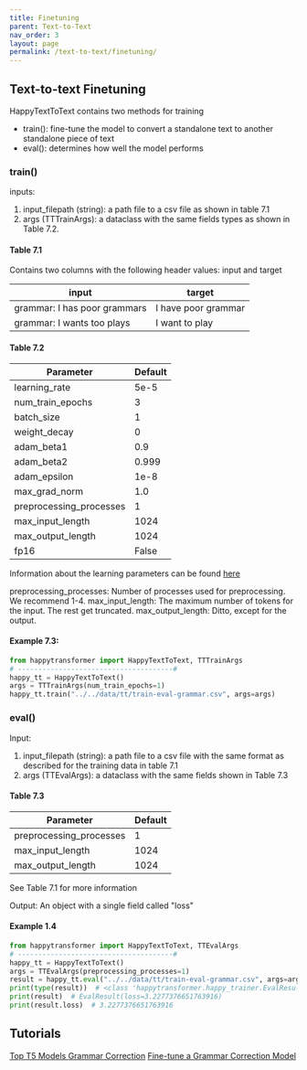 ```yaml
---
title: Finetuning
parent: Text-to-Text
nav_order: 3
layout: page
permalink: /text-to-text/finetuning/
---
```


## Text-to-text Finetuning

HappyTextToText contains two methods for training 
- train(): fine-tune the model to convert a standalone text to another standalone piece of text 
- eval(): determines how well the model performs 

### train()

inputs: 
1. input_filepath (string): a path file to a csv file as shown in table 7.1
2. args (TTTrainArgs): a dataclass with the same fields types as shown in Table 7.2. 


#### Table 7.1
Contains two columns with the following header values: input and target

| input                         |target               |
|-------------------------------|---------------------|
| grammar: I has poor grammars  | I have poor grammar |
| grammar: I wants too plays    | I want to play      |


#### Table 7.2

| Parameter                     |Default|
|-------------------------------|-------|
| learning_rate                 | 5e-5  |
| num_train_epochs              | 3     |
| batch_size                    | 1     |
| weight_decay                  | 0     |
| adam_beta1                    | 0.9   |
| adam_beta2                    | 0.999 |
| adam_epsilon                  | 1e-8  |
| max_grad_norm                 | 1.0   |
| preprocessing_processes       | 1     |
| max_input_length              | 1024  |
| max_output_length             | 1024  |
| fp16                          | False |


Information about the learning parameters can be found [here](/learning-parameters/)


preprocessing_processes: Number of processes used for preprocessing. We recommend 1-4. 
max_input_length: The maximum number of tokens for the input. The rest get truncated.
max_output_length: Ditto, except for the output. 


#### Example 7.3:
```python
from happytransformer import HappyTextToText, TTTrainArgs
# --------------------------------------#
happy_tt = HappyTextToText()
args = TTTrainArgs(num_train_epochs=1) 
happy_tt.train("../../data/tt/train-eval-grammar.csv", args=args)
```

### eval()
Input:
1. input_filepath (string): a path file to a csv file with the same format as described for the training data in table 7.1
2. args (TTEvalArgs): a dataclass with the same fields shown in Table 7.3

#### Table 7.3

| Parameter                     |Default|
|-------------------------------|-------|
| preprocessing_processes       | 1     |
| max_input_length              | 1024  |
| max_output_length             | 1024  |

See Table 7.1 for more information 


Output: An object with a single field called "loss"

#### Example 1.4
```python
from happytransformer import HappyTextToText, TTEvalArgs
# --------------------------------------#
happy_tt = HappyTextToText()
args = TTEvalArgs(preprocessing_processes=1)
result = happy_tt.eval("../../data/tt/train-eval-grammar.csv", args=args)
print(type(result))  # <class 'happytransformer.happy_trainer.EvalResult'>
print(result)  # EvalResult(loss=3.2277376651763916)
print(result.loss)  # 3.2277376651763916

```
## Tutorials 

[Top T5 Models ](https://www.vennify.ai/top-t5-transformer-models/)
[Grammar Correction](https://www.vennify.ai/grammar-correction-python/)
[Fine-tune a Grammar Correction Model](https://www.vennify.ai/fine-tune-grammar-correction/)
